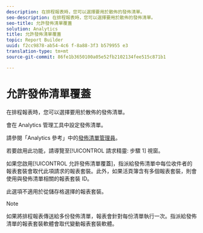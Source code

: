 ```yaml
---
description: 在排程報表時，您可以選擇要用於散佈的發佈清單。
seo-description: 在排程報表時，您可以選擇要用於散佈的發佈清單。
seo-title: 允許發佈清單覆蓋
solution: Analytics
title: 允許發佈清單覆蓋
topic: Report Builder
uuid: f2cc9878-ab54-4c6 f-8a88-3f3 b579955 e3
translation-type: tm+mt
source-git-commit: 86fe1b3650100a05e52fb2102134fee515c871b1

---
```



# 允許發佈清單覆蓋

在排程報表時，您可以選擇要用於散佈的發佈清單。

會在 Analytics 管理工具中設定發佈清單。

請參閱「Analytics 參考」中的[發佈清單管理員](https://marketing.adobe.com/resources/help/en_US/reference/index.html?f=publishing_list)。

若要啟用此功能，請導覽至[!UICONTROL 請求精靈: 步驟 1] 視窗。

如果您啟用[!UICONTROL 允許發佈清單覆蓋]，指派給發佈清單中每位收件者的報表套裝會取代此項請求的報表套裝。此外，如果活頁簿含有多個報表套裝，則會使用與發佈清單相關的報表套裝 ID。

此選項不適用於從儲存格選擇的報表套裝。

>[!NOTE]
>
>如果將排程報表傳送給多份發佈清單，報表會針對每份清單執行一次。指派給發佈清單的報表套裝軟體會取代變動報表套裝軟體。

